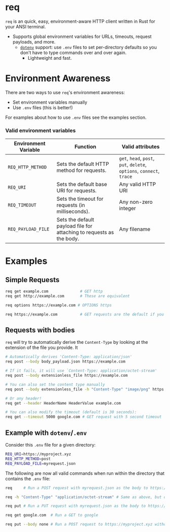 # req

`req` is an quick, easy, environment-aware HTTP client written in Rust for your ANSI terminal.

  - Supports global environment variables for URLs, timeouts, request payloads, and more.
    - [`dotenv`](https://github.com/purpliminal/rust-dotenv) support: use `.env` files to set per-directory defaults so you don't have to type commands over and over again.
      - Lightweight and fast.


# Environment Awareness

There are two ways to use `req`'s environment awareness:
- Set environment variables manually
- Use `.env` files (this is better!)

For examples about how to use `.env` files see the examples section.
### Valid environment variables
| Environment Variable | Function                                                             | Valid attributes                                                      |
|----------------------|----------------------------------------------------------------------|-----------------------------------------------------------------------|
| `REQ_HTTP_METHOD`    | Sets the default HTTP method for requests.                           | `get`, `head`, `post`, `put`, `delete`, `options`, `connect`, `trace` |
| `REQ_URI`            | Sets the default base URI for requests.                              | Any valid HTTP URI                                                    |
| `REQ_TIMEOUT`        | Sets the timeout for requests (in milliseconds).                     | Any non-zero integer                                                  |
| `REQ_PAYLOAD_FILE`   | Sets the default payload file for attaching to requests as the body. | Any filename                                                          |

# Examples
## Simple Requests
```sh
req get example.com              # GET http
req get http://example.com       # These are equivalent

req options https://example.com # OPTIONS https

req https://example.com          # GET requests are the default if you omit a verb
```

## Requests with bodies
`req` will try to automatically derive the `Content-Type` by looking at the extension of the file you provide. It
```sh
# Automatically derives 'Content-Type: application/json'
req post --body body_payload.json https://example.com   

# If it fails, it will use `Content-Type: application/octet-stream'
req post --body extensionless_file https://example.com

# You can also set the content type manually
req post --body extensionless_file -h "Content-Type" "image/png" https://example.com 

# Or any header!
req get --header HeaderName HeaderValue example.com

# You can also modify the timeout (default is 30 seconds):
req get --timeout 5000 google.com # GET request with 5 second timeout
```

## Example with `dotenv`/`.env`

Consider this `.env` file for a given directory:

```sh
REQ_URI=https://myproject.xyz
REQ_HTTP_METHOD=post
REQ_PAYLOAD_FILE=myrequest.json
```

The following are now all valid commands when run within the directory that contains the `.env` file:

```sh
req     # Run a POST request with myrequest.json as the body to https://myproject.xyz

req -h "Content-Type" "application/octet-stream" # Same as above, but overriding detected application/json

req put # Run a PUT request with myrequest.json as the body to https://myproject.xyz

req get google.com  # Run a GET to google

req put --body none # Run a POST request to https://myproject.xyz without a body
```
